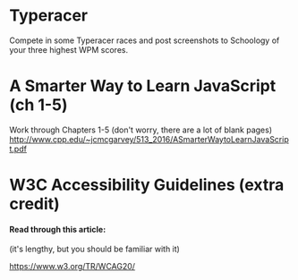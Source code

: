 # Typeracer

Compete in some Typeracer races and post screenshots to Schoology of your three highest WPM scores.

# A Smarter Way to Learn JavaScript (ch 1-5)

Work through Chapters 1-5 (don't worry, there are a lot of blank pages) http://www.cpp.edu/~jcmcgarvey/513_2016/ASmarterWaytoLearnJavaScript.pdf

# W3C Accessibility Guidelines (extra credit)

#### Read through this article:

(it's lengthy, but you should be familiar with it)

https://www.w3.org/TR/WCAG20/
